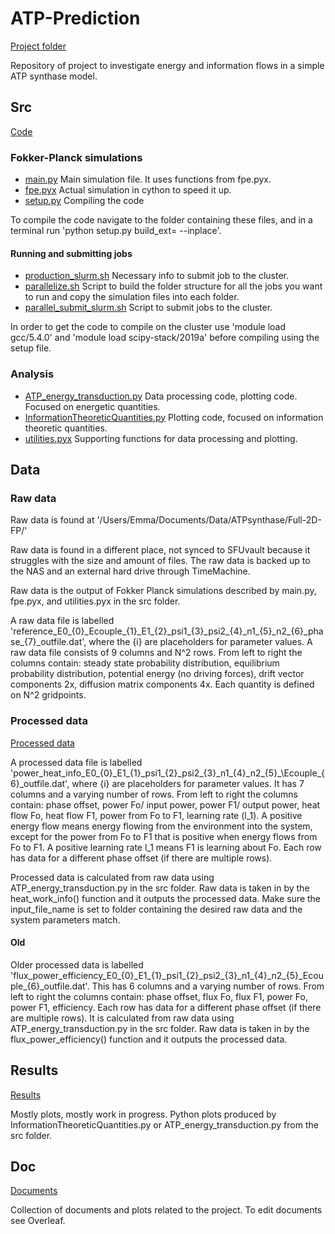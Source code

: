# ATP-Prediction
[Project folder](https://github.com/emma2207/ATP-Prediction)

Repository of project to investigate energy and information flows in a simple ATP synthase model.


## Src
[Code](https://github.com/emma2207/ATP-Prediction/src)

### Fokker-Planck simulations
- [main.py](https://github.com/emma2207/ATP-Prediction/src/main.py)
Main simulation file. It uses functions from fpe.pyx.
- [fpe.pyx](https://github.com/emma2207/ATP-Prediction/src/fpe.pyx) 
Actual simulation in cython to speed it up.
- [setup.py](https://github.com/emma2207/ATP-Prediction/src/setup.py) 
Compiling the code

To compile the code navigate to the folder containing these files, and in a terminal run 
'python setup.py build\_ext= --inplace'. 


#### Running and submitting jobs
- [production_slurm.sh](https://github.com/emma2207/ATP-Prediction/src/production_slurm.sh)
Necessary info to submit job to the cluster.
- [parallelize.sh](https://github.com/emma2207/ATP-Prediction/src/parallelize.sh)
Script to build the folder structure for all the jobs you want to run and copy the simulation files into each folder.
- [parallel_submit_slurm.sh](https://github.com/emma2207/ATP-Prediction/src/parallel_submit_slurm.sh)
Script to submit jobs to the cluster.

In order to get the code to compile on the cluster use 'module load gcc/5.4.0' and 'module load scipy-stack/2019a' 
before compiling using the setup file.

 
### Analysis
- [ATP\_energy\_transduction.py](https://github.com/emma2207/ATP-Prediction/src/ATP_energy_transduction.py) 
Data processing code, plotting code. Focused on energetic quantities.
- [InformationTheoreticQuantities.py](https://github.com/emma2207/ATP-Prediction/src/InformationTheoreticQuantities.py)
Plotting code, focused on information theoretic quantities.
- [utilities.pyx](https://github.com/emma2207/ATP-Prediction/src/utilities.pyx)
Supporting functions for data processing and plotting.


## Data
### Raw data
Raw data is found at '/Users/Emma/Documents/Data/ATPsynthase/Full-2D-FP/'

Raw data is found in a different place, not synced to SFUvault because it struggles with the size and amount of files. 
The raw data is backed up to the NAS and an external hard drive through TimeMachine.

Raw data is the output of Fokker Planck simulations described by main.py, fpe.pyx, and utilities.pyx in the src folder.

A raw data file is labelled 
'reference\_E0\_{0}\_Ecouple\_{1}\_E1\_{2}\_psi1\_{3}\_psi2\_{4}\_n1\_{5}\_n2\_{6}\_phase\_{7}\_outfile.dat', 
where the {i} are placeholders for parameter values. A raw data file consists of 9 columns and N^2 rows. From left to 
right the columns contain: steady state probability distribution, equilibrium probability distribution, potential 
energy (no driving forces), drift vector components 2x, diffusion matrix components 4x. Each quantity is defined on N^2 
gridpoints.

### Processed data
[Processed data](https://github.com/emma2207/ATP-Prediction/data)

A processed data file is labelled 
'power\_heat\_info\_E0\_{0}\_E1\_{1}\_psi1\_{2}\_psi2\_{3}\_n1\_{4}\_n2\_{5}_\Ecouple\_{6}\_outfile.dat', 
where {i} are placeholders for parameter values. It has 7 columns and a varying number of rows. From left to right the 
columns contain: phase offset, power Fo/ input power, power F1/ output power, heat flow Fo, heat flow F1, power from Fo 
to F1, learning rate (l\_1). A positive energy flow means energy flowing from the environment into the system, except 
for the power from Fo to F1 that is positive when energy flows from Fo to F1. A positive learning rate l\_1 means F1 is 
learning about Fo. Each row has data for a different phase offset (if there are multiple rows).

Processed data is calculated from raw data using ATP\_energy\_transduction.py in the src folder. Raw data is taken in 
by the heat\_work\_info() function and it outputs the processed data. Make sure the input\_file\_name is set to folder 
containing the desired raw data and the system parameters match.

#### Old
Older processed data is labelled 
'flux\_power\_efficiency\_E0\_{0}\_E1\_{1}\_psi1\_{2}\_psi2\_{3}\_n1\_{4}\_n2\_{5}\_Ecouple\_{6}\_outfile.dat'. This 
has 6 columns and a varying number of rows. From left to right the columns contain: phase offset, flux Fo, flux F1, 
power Fo, power F1, efficiency. Each row has data for a different phase offset (if there are multiple rows).
It is calculated from raw data using ATP\_energy\_transduction.py in the src folder. Raw data is taken in by the 
flux\_power\_efficiency() function and it outputs the processed data.


## Results
[Results](https://github.com/emma2207/ATP-Prediction/results)

Mostly plots, mostly work in progress. Python plots produced by InformationTheoreticQuantities.py or 
ATP\_energy\_transduction.py from the src folder. 

## Doc
[Documents](https://github.com/emma2207/ATP-Prediction/doc)

Collection of documents and plots related to the project. To edit documents see Overleaf.
